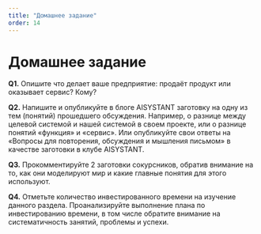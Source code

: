 ```yaml
---
title: "Домашнее задание"
order: 14
---
```


# Домашнее задание



**Q1.** Опишите что делает ваше предприятие: продаёт продукт или оказывает сервис? Кому?

**Q2.** Напишите и опубликуйте в блоге AISYSTANT заготовку на одну из тем (понятий) прошедшего обсуждения. Например, о разнице между целевой системой и нашей системой в своем проекте, или о разнице понятий «функция» и «сервис». Или опубликуйте свои ответы на «Вопросы для повторения, обсуждения и мышления письмом» в качестве заготовки в клубе AISYSTANT.

**Q3.** Прокомментируйте 2 заготовки сокурсников, обратив внимание на то, как они моделируют мир и какие главные понятия для этого используют.

**Q4.** Отметьте количество инвестированного времени на изучение данного раздела. Проанализируйте выполнение плана по инвестированию времени, в том числе обратите внимание на систематичность занятий, проблемы и успехи.

